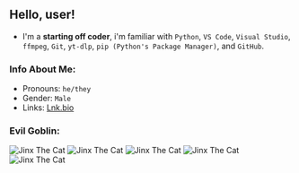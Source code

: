## Hello, user!
- I'm a **starting off coder**, i'm familiar with `Python`, `VS Code`, `Visual Studio`, `ffmpeg`, `Git`, `yt-dlp`, `pip (Python's Package Manager)`, and `GitHub`.

### Info About Me:
- Pronouns: `he/they`
- Gender: `Male`
- Links: [Lnk.bio](lnk.at/ackozu)

 
 ### Evil Goblin:
 
 ![Jinx The Cat](https://media.discordapp.net/stickers/1123645034219176057.png?size=160&name=jinx) ![Jinx The Cat](https://media.discordapp.net/stickers/1123645034219176057.png?size=160&name=jinx) ![Jinx The Cat](https://media.discordapp.net/stickers/1123645034219176057.png?size=160&name=jinx) ![Jinx The Cat](https://media.discordapp.net/stickers/1123645034219176057.png?size=160&name=jinx) ![Jinx The Cat](https://media.discordapp.net/stickers/1123645034219176057.png?size=160&name=jinx)
